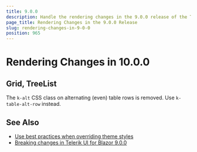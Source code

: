 ```yaml
---
title: 9.0.0
description: Handle the rendering changes in the 9.0.0 release of the Telerik UI for Blazor components.
page_title: Rendering Changes in the 9.0.0 Release
slug: rendering-changes-in-9-0-0
position: 965
---
```


# Rendering Changes in 10.0.0

## Grid, TreeList

The `k-alt` CSS class on alternating (even) table rows is removed. Use `k-table-alt-row` instead.

## See Also

* [Use best practices when overriding theme styles](slug:themes-override#best-practices)
* [Breaking changes in Telerik UI for Blazor 9.0.0](slug:changes-in-9-0-0)
